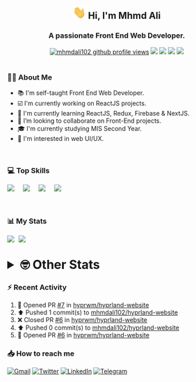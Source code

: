 <h2 align="center"><img src="./Hi.gif" width="30px" height="30px"> Hi, I'm Mhmd Ali</h2>

<h3 align="center">A passionate Front End Web Developer.</h3>

<div align="center">
  <a href="#"><img src="https://komarev.com/ghpvc/?username=mhmdali102&style=for-the-badge&logo=" alt="mhmdali102 github profile views" /></a>
  <a href="https://www.linux.org"><img src="https://img.shields.io/badge/OS-Linux-e06c75?style=for-the-badge&logo=linux" /></a>
	<a href="https://archlinux.org"><img src="https://img.shields.io/badge/DISTRO-Arch-56b6c2?style=for-the-badge&logo=arch-linux" /></a>
	<a href="https://dwm.suckless.org"><img src="https://img.shields.io/badge/WM-DWM-005577?style=for-the-badge&logo=dwm" /></a>
	<a href="https://neovim.io"><img src="https://img.shields.io/badge/IDE-Neovim-98c379?style=for-the-badge&logo=neovim" /></a>
</div>

<br>

### :man_technologist: About Me

- :books: I'm self-taught Front End Web Developer.
- :ballot_box_with_check: I'm currently working on ReactJS projects.
- :dart: I'm currently learning ReactJS, Redux, Firebase & NextJS.
- :eyes: I’m looking to collaborate on Front-End projects.
- :mortar_board: I'm currently studying MIS Second Year.
- :art: I'm interested in web UI/UX.

<br>

### :computer: Top Skills

<div style="display:flex;">
<img width ='36px' src ='https://raw.githubusercontent.com/rahulbanerjee26/githubAboutMeGenerator/main/icons/html.svg' />
<img width ='36px' src ='https://raw.githubusercontent.com/rahulbanerjee26/githubAboutMeGenerator/main/icons/css.svg' />
<img width ='36px' src ='https://raw.githubusercontent.com/rahulbanerjee26/githubAboutMeGenerator/main/icons/javascript.svg' />
<img width ='36px' src ='https://raw.githubusercontent.com/rahulbanerjee26/githubAboutMeGenerator/main/icons/reactjs.svg' />
</div>

<br>
<br>

### :bar_chart: My Stats

<img src="https://github-readme-stats.vercel.app/api?username=mhmdali102&show_icons=true&locale=en" width="49%" /><span style="display:inline-block;width:2%"></span><img src="https://github-readme-streak-stats.herokuapp.com/?user=mhmdali102&" width="49%" />

<br>

<details>
<summary style="font-size: 1.75rem; font-weight: bold;"><strong style="font-size: 1.75rem; font-weight: bold;"> 🤓 Other Stats </strong></summary>
<br>

<!--START_SECTION:waka-->
![Lines of code](https://img.shields.io/badge/From%20Hello%20World%20I%27ve%20Written-256%20Thousand%20lines%20of%20code-blue)

**🐱 My GitHub Data** 

> 🏆 922 Contributions in the Year 2022
 > 
> 📦 331.8 kB Used in GitHub's Storage 
 > 
> 💼 Opted to Hire
 > 
> 📜 21 Public Repositories 
 > 
> 🔑 6 Private Repositories  
 > 
**I'm a Night 🦉** 

```text
🌞 Morning    118 commits    ███░░░░░░░░░░░░░░░░░░░░░░   13.24% 
🌆 Daytime    192 commits    █████░░░░░░░░░░░░░░░░░░░░   21.55% 
🌃 Evening    349 commits    █████████░░░░░░░░░░░░░░░░   39.17% 
🌙 Night      232 commits    ██████░░░░░░░░░░░░░░░░░░░   26.04%

```
📅 **I'm Most Productive on Monday** 

```text
Monday       161 commits    ████░░░░░░░░░░░░░░░░░░░░░   18.07% 
Tuesday      138 commits    ███░░░░░░░░░░░░░░░░░░░░░░   15.49% 
Wednesday    116 commits    ███░░░░░░░░░░░░░░░░░░░░░░   13.02% 
Thursday     116 commits    ███░░░░░░░░░░░░░░░░░░░░░░   13.02% 
Friday       84 commits     ██░░░░░░░░░░░░░░░░░░░░░░░   9.43% 
Saturday     132 commits    ███░░░░░░░░░░░░░░░░░░░░░░   14.81% 
Sunday       144 commits    ████░░░░░░░░░░░░░░░░░░░░░   16.16%

```


📊 **This Week I Spent My Time On** 

```text
⌚︎ Time Zone: Asia/Beirut

💬 Programming Languages: 
Markdown                 4 hrs 55 mins       █████████████░░░░░░░░░░░░   51.7% 
Java                     1 hr 8 mins         ███░░░░░░░░░░░░░░░░░░░░░░   11.92% 
Bash                     59 mins             ██░░░░░░░░░░░░░░░░░░░░░░░   10.33% 
Lua                      50 mins             ██░░░░░░░░░░░░░░░░░░░░░░░   8.86% 
XML                      33 mins             █░░░░░░░░░░░░░░░░░░░░░░░░   5.9%

🔥 Editors: 
Neovim                   9 hrs 31 mins       █████████████████████████   100.0%

🐱‍💻 Projects: 
LT                       5 hrs 53 mins       ███████████████░░░░░░░░░░   61.83% 
dotfiles                 1 hr 25 mins        ███░░░░░░░░░░░░░░░░░░░░░░   14.95% 
Unknown Project          1 hr 7 mins         ███░░░░░░░░░░░░░░░░░░░░░░   11.83% 
java                     49 mins             ██░░░░░░░░░░░░░░░░░░░░░░░   8.68% 
dwm                      8 mins              ░░░░░░░░░░░░░░░░░░░░░░░░░   1.54%

💻 Operating System: 
Linux                    9 hrs 31 mins       █████████████████████████   100.0%

```

**I Mostly Code in JavaScript** 

```text
JavaScript               12 repos            █████████████░░░░░░░░░░░░   52.17% 
Python                   3 repos             ███░░░░░░░░░░░░░░░░░░░░░░   13.04% 
CSS                      2 repos             ██░░░░░░░░░░░░░░░░░░░░░░░   8.7% 
HTML                     1 repo              █░░░░░░░░░░░░░░░░░░░░░░░░   4.35% 
PHP                      1 repo              █░░░░░░░░░░░░░░░░░░░░░░░░   4.35%

```



 Last Updated on 31/10/2022 18:54:29 UTC
<!--END_SECTION:waka-->

</details>

### :zap: Recent Activity

<!--RECENT_ACTIVITY:start-->
1. 💪 Opened PR [#7](https://github.com/hyprwm/hyprland-website/pull/7) in [hyprwm/hyprland-website](https://github.com/hyprwm/hyprland-website)
2. ⬆️ Pushed 1 commit(s) to [mhmdali102/hyprland-website](https://github.com/mhmdali102/hyprland-website)
3. ❌ Closed PR [#6](https://github.com/hyprwm/hyprland-website/pull/6) in [hyprwm/hyprland-website](https://github.com/hyprwm/hyprland-website)
4. ⬆️ Pushed 0 commit(s) to [mhmdali102/hyprland-website](https://github.com/mhmdali102/hyprland-website)
5. 💪 Opened PR [#6](https://github.com/hyprwm/hyprland-website/pull/6) in [hyprwm/hyprland-website](https://github.com/hyprwm/hyprland-website)
<!--RECENT_ACTIVITY:end-->

### :inbox_tray: How to reach me

[![Gmail](https://img.shields.io/badge/Gmail-D14836?style=for-the-badge&logo=gmail&logoColor=white)](mailto:mhmdalihsen102@gmail.com)
[![Twitter](https://img.shields.io/badge/Twitter-1DA1F2?style=for-the-badge&logo=twitter&logoColor=white)](https://twitter.com/MhmdAliHsen)
[![LinkedIn](https://img.shields.io/badge/LinkedIn-0077B5?style=for-the-badge&logo=linkedin&logoColor=white)](https://www.linkedin.com/in/mhmd-ali-hsen-66b0671b7/)
[![Telegram](https://img.shields.io/badge/Telegram-2CA5E0?style=for-the-badge&logo=telegram&logoColor=white&bgColor=black)](https://t.me/mhmdalihsen)
